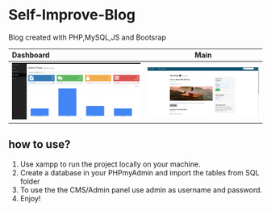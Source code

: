 # Self-Improve-Blog
Blog created with PHP,MySQL,JS and Bootsrap


| Dashboard  | Main |
| :------------ |:---------------:|
| ![](images/dashboard.png)    | ![](images/blog.png) |

## how to use? 

1. Use xampp to run the project locally on your machine.
2. Create a database in your PHPmyAdmin and import the tables from SQL folder
3. To use the the CMS/Admin panel use admin as username and password.
4. Enjoy!
